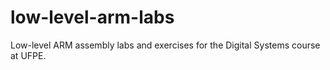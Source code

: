 # low-level-arm-labs
Low-level ARM assembly labs and exercises for the Digital Systems course at UFPE.
